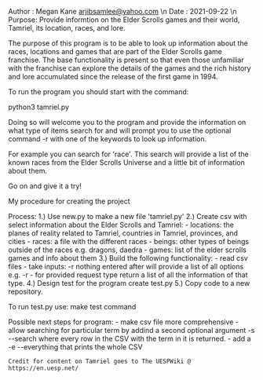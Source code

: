 Author : Megan Kane <arjibsamlee@yahoo.com> \n
Date   : 2021-09-22 \n
Purpose: Provide informtion on the Elder Scrolls games and their world, Tamriel, its location, races, and lore.

The purpose of this program is to be able to look up information about the races, locations and games that are part of the Elder Scrolls game franchise. The base functionality is present so that even those unfamiliar with the franchise can explore the details of the games and the rich history and lore accumulated since the release of the first game in 1994.

To run the program you should start with the command:

python3 tamriel.py

Doing so will welcome you to the program and provide the information on what type of items search for and will prompt you to use the optional command -r with one of the keywords to look up information.

For example you can search for 'race'. This search will provide a list of the known races from the Elder Scrolls Universe and a little bit of information about them.

Go on and give it a try!

My procedure for creating the project

Process:
    1.) Use new.py to make a new file 'tamriel.py'
    2.) Create csv with select information about the Elder Scrolls and Tamriel:
        -   locations: the planes of reality related to Tamriel, countries in Tamriel, provinces, and cities
        -   races: a file with the different races
        -   beings: other types of beings outside of the races e.g. dragons, daedra
        -   games: list of the elder scrolls games and info about them
    3.) Build the following functionality:
        -   read csv files
        -   take inputs: -r nothing entered after will provide a list of all options e.g. -r
        -   for provided request type return a list of all the information of that type.
    4.) Design test for the program create test.py
    5.) Copy code to a new repository.

To run test.py use:
    make test command


Possible next steps for program:
    -   make csv file more comprehensive
    -   allow searching for particular term by addind a second optional argument -s --search where every row in the CSV with the term in it is returned.
    -   add a -e --everything that prints the whole CSV

    Credit for content on Tamriel goes to The UESPWiki @ https://en.uesp.net/
